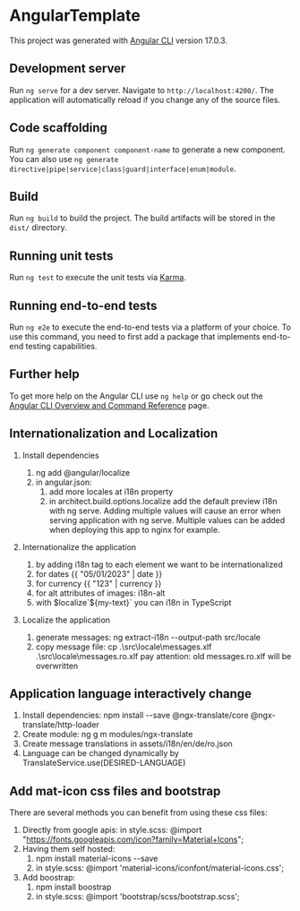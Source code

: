 # AngularTemplate

This project was generated with [Angular CLI](https://github.com/angular/angular-cli) version 17.0.3.

## Development server

Run `ng serve` for a dev server. Navigate to `http://localhost:4200/`. The application will automatically reload if you change any of the source files.

## Code scaffolding

Run `ng generate component component-name` to generate a new component. You can also use `ng generate directive|pipe|service|class|guard|interface|enum|module`.

## Build

Run `ng build` to build the project. The build artifacts will be stored in the `dist/` directory.

## Running unit tests

Run `ng test` to execute the unit tests via [Karma](https://karma-runner.github.io).

## Running end-to-end tests

Run `ng e2e` to execute the end-to-end tests via a platform of your choice. To use this command, you need to first add a package that implements end-to-end testing capabilities.

## Further help

To get more help on the Angular CLI use `ng help` or go check out the [Angular CLI Overview and Command Reference](https://angular.io/cli) page.

## Internationalization and Localization
1. Install dependencies
    1. ng add @angular/localize
    2. in angular.json:
        1. add more locales at i18n property
        2. in architect.build.options.localize add the default preview i18n with ng serve. Adding multiple values will cause an error when serving application with ng serve. Multiple values can be added when deploying this app to nginx for example.

2. Internationalize the application 
    1. by adding i18n tag to each element we want to be internationalized
    2. for dates {{ "05/01/2023" | date }}
    3. for currency {{ "123" | currency }}
    4. for alt attributes of images: i18n-alt
    5. with $localize`${my-text}` you can i18n in TypeScript

3. Localize the application
    1. generate messages: ng extract-i18n --output-path src/locale 
    2. copy message file: cp .\src\locale\messages.xlf .\src\locale\messages.ro.xlf pay attention: old messages.ro.xlf will be overwritten

## Application language interactively change
1. Install dependencies: npm install --save @ngx-translate/core @ngx-translate/http-loader
2. Create module: ng g m modules/ngx-translate
3. Create message translations in assets/i18n/en/de/ro.json
4. Language can be changed dynamically by TranslateService.use(DESIRED-LANGUAGE)

## Add mat-icon css files and bootstrap
There are several methods you can benefit from using these css files:
1. Directly from google apis: in style.scss: @import "https://fonts.googleapis.com/icon?family=Material+Icons";
2. Having them self hosted:
    1. npm install material-icons --save
    2. in style.scss: @import 'material-icons/iconfont/material-icons.css';
3. Add boostrap: 
    1. npm install boostrap
    2. in style.scss: @import 'bootstrap/scss/bootstrap.scss';